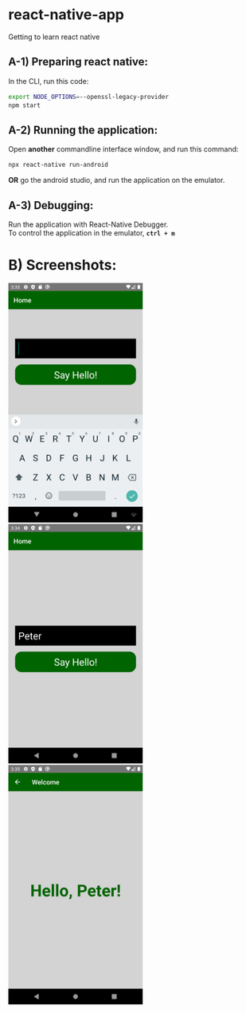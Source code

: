 # react-native-app
Getting to learn react native



## A-1) Preparing react native:

In the CLI, run this code:

```bash
export NODE_OPTIONS=--openssl-legacy-provider
npm start
```

## A-2) Running the application:


Open **another** commandline interface window, and run this command:

```bash
npx react-native run-android
```


**OR** go the android studio, and run the application on the emulator.

## A-3) Debugging:

Run the application with React-Native Debugger.  
To control the application in the emulator, **`ctrl + m`**




# B) Screenshots:


<img src="screenshots/1.png" width=270 height=480>  
<img src="screenshots/2.png" width=270 height=480>  
<img src="screenshots/3.png" width=270 height=480>  








